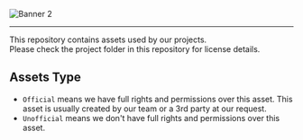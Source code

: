 ![Banner 2](https://github.com/Volkadot/assets/assets/61007475/f4b0aeec-b77e-4801-97bf-f006ca60b899)

---
This repository contains assets used by our projects. \
Please check the project folder in this repository for license details.

## Assets Type
- `Official` means we have full rights and permissions over this asset. This asset is usually created by our team or a 3rd party at our request.
- `Unofficial` means we don't have full rights and permissions over this asset.
